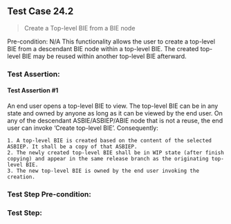 ## Test Case 24.2

> Create a Top-level BIE from a BIE node

Pre-condition: N/A
This functionality allows the user to create a top-level BIE from a descendant BIE node within a top-level BIE. The created top-level BIE may be reused within another top-level BIE afterward.


### Test Assertion:

#### Test Assertion #1
An end user opens a top-level BIE to view. The top-level BIE can be in any state and owned by anyone as long as it can be viewed by the end user. On any of the descendant ASBIE/ASBIEP/ABIE node that is not a reuse, the end user can invoke ‘Create top-level BIE’. Consequently:

	1. A top-level BIE is created based on the content of the selected ASBIEP. It shall be a copy of that ASBIEP.
	2. The newly created top-level BIE shall be in WIP state (after finish copying) and appear in the same release branch as the originating top-level BIE.
	3. The new top-level BIE is owned by the end user invoking the creation.

### Test Step Pre-condition:



### Test Step: